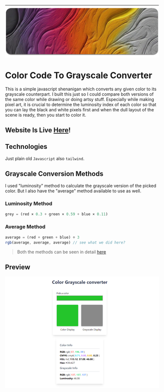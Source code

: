 ![color to grayscale converter](./docs/header.png)

# Color Code To Grayscale Converter

This is a simple javascript shenanigan which converts any given color to its grayscale counterpart. I built this just so I could compare both versions of the same color while drawing or doing artsy stuff. Especially while making pixel art, it is crucial to determine the luminosity index of each color so that you can lay the black and white pixels first and when the dull layout of the scene is ready, then you start to color it. 

## Website Is Live [Here](https://blankscreen-exe.github.io/ColorToGrayScale-converter/)!

## Technologies

Just plain old `Javascript` also `tailwind`.

## Grayscale Conversion Methods

I used "luminosity" method to calculate the grayscale version of the picked color. But I also have the "average" method available to use as well.

### Luminosity Method

```js
grey = (red × 0.3 + green × 0.59 + blue × 0.11)
```

### Average Method

```js
average = (red + green + blue) ÷ 3
rgb(average, average, average) // see what we did here?
```

> Both the methods can be seen in detail [here](https://tabreturn.github.io/code/html/javascript/2017/01/26/converting_css_colour_to_greyscale.html)

## Preview

![preview](./docs/preview.png)
